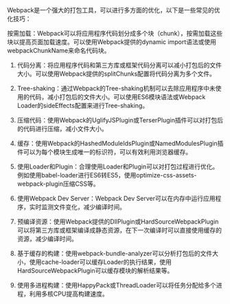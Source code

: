 Webpack是一个强大的打包工具，可以进行多方面的优化，以下是一些常见的优化技巧：

按需加载：Webpack可以将应用程序代码划分成多个块（chunk），按需加载这些块以提高页面加载速度。可以使用Webpack提供的dynamic import语法或使用webpackChunkName来命名代码块。

1. 代码分离：将应用程序代码和第三方库或框架代码分离可以减小打包后的文件大小。可以使用Webpack提供的splitChunks配置将代码分离为多个文件。

2. Tree-shaking：通过Webpack的Tree-shaking机制可以去除应用程序中未使用的代码，减小打包后的文件大小。可以使用ES6模块语法或Webpack Loader的sideEffects配置来进行Tree-shaking。

4. 压缩代码：使用Webpack的UglifyJSPlugin或TerserPlugin插件可以对打包后的代码进行压缩，减小文件大小。

5. 缓存：使用Webpack的HashedModuleIdsPlugin或NamedModulesPlugin插件可以为每个模块生成唯一的标识符，可以有效利用浏览器缓存。

6. 使用Loader和Plugin：合理使用Loader和Plugin可以对打包过程进行优化。例如使用babel-loader进行ES6转ES5，使用optimize-css-assets-webpack-plugin压缩CSS等。

7. 使用Webpack Dev Server：Webpack Dev Server可以在内存中运行应用程序，实时监测文件变化，减少编译时间。

8. 预编译资源：使用Webpack提供的DllPlugin或HardSourceWebpackPlugin可以将第三方库或框架编译成静态资源，在下一次编译时可以直接使用缓存的资源，减少编译时间。

9. 基于缓存的构建：使用webpack-bundle-analyzer可以分析打包后的文件大小，使用cache-loader可以缓存Loader的执行结果，使用HardSourceWebpackPlugin可以缓存模块的解析结果等。

10. 使用多进程构建：使用HappyPack或ThreadLoader可以将任务分配给多个进程，利用多核CPU提高构建速度。